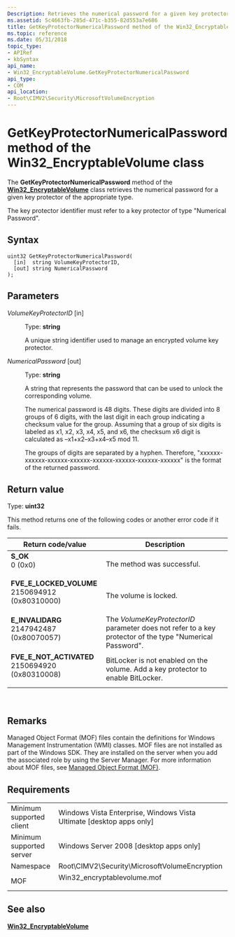 ```yaml
---
Description: Retrieves the numerical password for a given key protector.
ms.assetid: 5c4663fb-285d-471c-b355-82d553a7e686
title: GetKeyProtectorNumericalPassword method of the Win32_EncryptableVolume class
ms.topic: reference
ms.date: 05/31/2018
topic_type: 
- APIRef
- kbSyntax
api_name: 
- Win32_EncryptableVolume.GetKeyProtectorNumericalPassword
api_type: 
- COM
api_location: 
- Root\CIMV2\Security\MicrosoftVolumeEncryption
---
```


# GetKeyProtectorNumericalPassword method of the Win32\_EncryptableVolume class

The **GetKeyProtectorNumericalPassword** method of the [**Win32\_EncryptableVolume**](win32-encryptablevolume.md) class retrieves the numerical password for a given key protector of the appropriate type.

The key protector identifier must refer to a key protector of type "Numerical Password".

## Syntax


```mof
uint32 GetKeyProtectorNumericalPassword(
  [in]  string VolumeKeyProtectorID,
  [out] string NumericalPassword
);
```



## Parameters

<dl> <dt>

*VolumeKeyProtectorID* \[in\]
</dt> <dd>

Type: **string**

A unique string identifier used to manage an encrypted volume key protector.

</dd> <dt>

*NumericalPassword* \[out\]
</dt> <dd>

Type: **string**

A string that represents the password that can be used to unlock the corresponding volume.

The numerical password is 48 digits. These digits are divided into 8 groups of 6 digits, with the last digit in each group indicating a checksum value for the group. Assuming that a group of six digits is labeled as x1, x2, x3, x4, x5, and x6, the checksum x6 digit is calculated as –x1+x2–x3+x4–x5 mod 11.

The groups of digits are separated by a hyphen. Therefore, "xxxxxx-xxxxxx-xxxxxx-xxxxxx-xxxxxx-xxxxxx-xxxxxx-xxxxxx" is the format of the returned password.

</dd> </dl>

## Return value

Type: **uint32**

This method returns one of the following codes or another error code if it fails.



| Return code/value                                                                                                                                                                  | Description                                                                                                         |
|------------------------------------------------------------------------------------------------------------------------------------------------------------------------------------|---------------------------------------------------------------------------------------------------------------------|
| <dl> <dt>**S\_OK**</dt> <dt>0 (0x0)</dt> </dl>                                  | The method was successful.<br/>                                                                               |
| <dl> <dt>**FVE\_E\_LOCKED\_VOLUME**</dt> <dt>2150694912 (0x80310000)</dt> </dl> | The volume is locked.<br/>                                                                                    |
| <dl> <dt>**E\_INVALIDARG**</dt> <dt>2147942487 (0x80070057)</dt> </dl>          | The *VolumeKeyProtectorID* parameter does not refer to a key protector of the type "Numerical Password".<br/> |
| <dl> <dt>**FVE\_E\_NOT\_ACTIVATED**</dt> <dt>2150694920 (0x80310008)</dt> </dl> | BitLocker is not enabled on the volume. Add a key protector to enable BitLocker. <br/>                        |



 

## Remarks

Managed Object Format (MOF) files contain the definitions for Windows Management Instrumentation (WMI) classes. MOF files are not installed as part of the Windows SDK. They are installed on the server when you add the associated role by using the Server Manager. For more information about MOF files, see [Managed Object Format (MOF)](https://msdn.microsoft.com/library/Aa823192(v=VS.85).aspx).

## Requirements



|                                     |                                                                                                         |
|-------------------------------------|---------------------------------------------------------------------------------------------------------|
| Minimum supported client<br/> | Windows Vista Enterprise, Windows Vista Ultimate \[desktop apps only\]<br/>                       |
| Minimum supported server<br/> | Windows Server 2008 \[desktop apps only\]<br/>                                                    |
| Namespace<br/>                | Root\\CIMV2\\Security\\MicrosoftVolumeEncryption<br/>                                             |
| MOF<br/>                      | <dl> <dt>Win32\_encryptablevolume.mof</dt> </dl> |



## See also

<dl> <dt>

[**Win32\_EncryptableVolume**](win32-encryptablevolume.md)
</dt> </dl>

 

 




